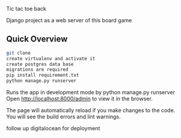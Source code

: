 Tic tac toe back

Django project as a web server of this board game

## Quick Overview

```sh
git clone
create virtualenv and activate it
create postgres data base
migrations are required 
pip install requirement.txt
python manage.py runserver
```

Runs the app in development mode by python manage.py runserver<br>
Open [http://localhost:8000/admin](http://localhost:8000/admin) to view it in the browser.


The page will automatically reload if you make changes to the code.<br>
You will see the build errors and lint warnings.

follow up digitalocean for deployment